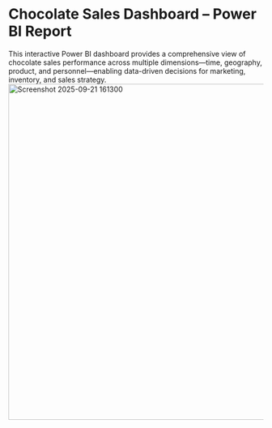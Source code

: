 # Chocolate Sales Dashboard – Power BI Report

This interactive Power BI dashboard provides a comprehensive view of chocolate sales performance across multiple dimensions—time, geography, product, and personnel—enabling data-driven decisions for marketing, inventory, and sales strategy.  
<img width="1182" height="663" alt="Screenshot 2025-09-21 161300" src="https://github.com/user-attachments/assets/9d6bc1f5-be66-4192-a383-574fe487a6e1" />

